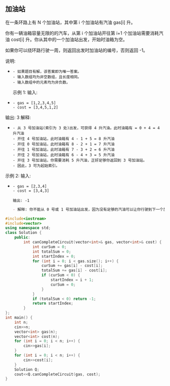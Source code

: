 ## 加油站

在一条环路上有 N 个加油站，其中第 i 个加油站有汽油 gas[i] 升。

你有一辆油箱容量无限的的汽车，从第 i 个加油站开往第 i+1 个加油站需要消耗汽油 cost[i] 升。你从其中的一个加油站出发，开始时油箱为空。

如果你可以绕环路行驶一周，则返回出发时加油站的编号，否则返回 -1。

说明:

- ```
  - 如果题目有解，该答案即为唯一答案。
  - 输入数组均为非空数组，且长度相同。
  - 输入数组中的元素均为非负数。
  ```

  示例 1: 输入:

- ```
  - gas = [1,2,3,4,5]
  - cost = [3,4,5,1,2]
  ```

  

输出: 3 解释:

- ```
  - 从 3 号加油站(索引为 3 处)出发，可获得 4 升汽油。此时油箱有 = 0 + 4 = 4 升汽油
  - 开往 4 号加油站，此时油箱有 4 - 1 + 5 = 8 升汽油
  - 开往 0 号加油站，此时油箱有 8 - 2 + 1 = 7 升汽油
  - 开往 1 号加油站，此时油箱有 7 - 3 + 2 = 6 升汽油
  - 开往 2 号加油站，此时油箱有 6 - 4 + 3 = 5 升汽油
  - 开往 3 号加油站，你需要消耗 5 升汽油，正好足够你返回到 3 号加油站。
  - 因此，3 可为起始索引。
  ```

  

示例 2: 输入:

- ```in
  - gas = [2,3,4]
  - cost = [3,4,3]
  ```

  

  ```out
  输出: -1
  ```

  

  ```markdown
  - 解释: 你不能从 0 号或 1 号加油站出发，因为没有足够的汽油可以让你行驶到下一个加油站。我们从 2 号加油站出发，可以获得 4 升汽油。 此时油箱有 = 0 + 4 = 4 升汽油。开往 0 号加油站，此时油箱有 4 - 3 + 2 = 3 升汽油。开往 1 号加油站，此时油箱有 3 - 3 + 3 = 3 升汽油。你无法返回 2 号加油站，因为返程需要消耗 4 升汽油，但是你的油箱只有 3 升汽油。因此，无论怎样，你都不可能绕环路行驶一周。
  ```

  

```c++
#include<iostream>
#include<vector>
using namespace std;
class Solution {
	public:
		int canCompleteCircuit(vector<int>& gas, vector<int>& cost) {
			int curSum = 0;
			int totalSum = 0;
			int startIndex = 0;
			for (int i = 0; i < gas.size(); i++) {
				curSum += gas[i] - cost[i]; 
				totalSum += gas[i] - cost[i];
				if (curSum < 0) {
					startIndex = i + 1;
					curSum = 0;
				}
			}
			if (totalSum < 0) return -1;
			return startIndex;
		}
};
int main() {
	int n;
	cin>>n;
	vector<int> gas(n);
	vector<int> cost(n);
	for (int i = 0; i < n; i++) {
		cin>>gas[i];
	}
	for (int i = 0; i < n; i++) {
		cin>>cost[i];
	}
	Solution Q;
	cout<<Q.canCompleteCircuit(gas, cost);
} 
```

